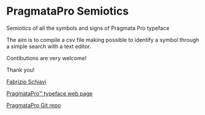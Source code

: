 # PragmataPro Semiotics
Semiotics of all the symbols and signs of Pragmata Pro typeface

The aim is to compile a csv file making possible to identify a symbol through a simple search with a text editor.

Contibutions are very welcome!



Thank you!

[Fabrizio Schiavi](https://fsd.it/)

[PragmataPro™ typeface web page](http://www.fsd.it/shop/fonts/pragmatapro/)

[PragmataPro Git repo](https://github.com/fabrizioschiavi/pragmatapro)
